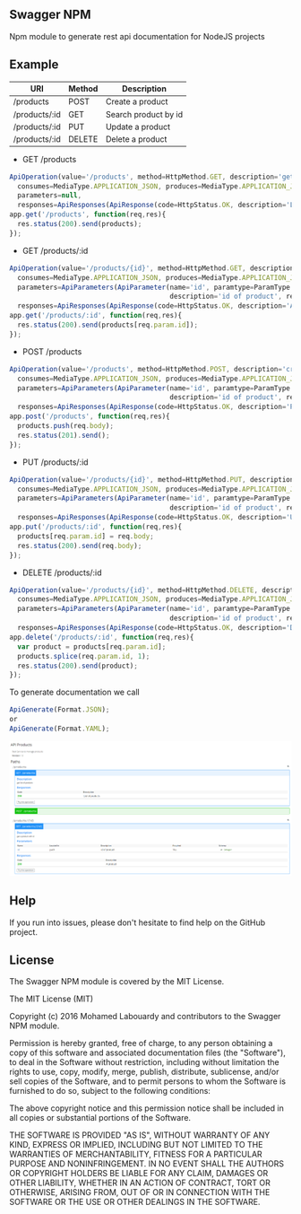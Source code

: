 ## Swagger NPM

Npm module to generate rest api documentation for NodeJS projects

## Example

<table>
  <thead>
    <tr>
      <th>URI</th>
      <th>Method</th>
      <th>Description</th>
    </tr>
  </thead>
  <tbody>
    <tr>
      <td>/products</td>
      <td>POST</td>
      <td>Create a product</td>
    </tr>
    <tr>
      <td>/products/:id</td>
      <td>GET</td>
      <td>Search product by id</td>
    </tr>
    <tr>
      <td>/products/:id</td>
      <td>PUT</td>
      <td>Update a product</td>
    </tr>
    <tr>
      <td>/products/:id</td>
      <td>DELETE</td>
      <td>Delete a product</td>
    </tr>
  </tbody>
</table>

- GET /products

```javascript
ApiOperation(value='/products', method=HttpMethod.GET, description='get list of products',
  consumes=MediaType.APPLICATION_JSON, produces=MediaType.APPLICATION_JSON,
  parameters=null,
  responses=ApiResponses(ApiResponse(code=HttpStatus.OK, description='List of products')));
app.get('/products', function(req,res){
  res.status(200).send(products);
});
```

- GET /products/:id

```javascript
ApiOperation(value='/products/{id}', method=HttpMethod.GET, description='get a product with id',
  consumes=MediaType.APPLICATION_JSON, produces=MediaType.APPLICATION_JSON,
  parameters=ApiParameters(ApiParameter(name='id', paramtype=ParamType.PATH,
                                        description='id of product', required=true, type='integer')),
  responses=ApiResponses(ApiResponse(code=HttpStatus.OK, description='A product')));
app.get('/products/:id', function(req,res){
  res.status(200).send(products[req.param.id]);
});
```

- POST /products

```javascript
ApiOperation(value='/products', method=HttpMethod.POST, description='create a product',
  consumes=MediaType.APPLICATION_JSON, produces=MediaType.APPLICATION_JSON,
  parameters=ApiParameters(ApiParameter(name='id', paramtype=ParamType.BODY,
                                        description='id of product', required=true, type='integer')),
  responses=ApiResponses(ApiResponse(code=HttpStatus.OK, description='Product has been created')));
app.post('/products', function(req,res){
  products.push(req.body);
  res.status(201).send();
});
```

- PUT /products/:id

```javascript
ApiOperation(value='/products/{id}', method=HttpMethod.PUT, description='update a product',
  consumes=MediaType.APPLICATION_JSON, produces=MediaType.APPLICATION_JSON,
  parameters=ApiParameters(ApiParameter(name='id', paramtype=ParamType.PATH,
                                        description='id of product', required=true, type='integer')),
  responses=ApiResponses(ApiResponse(code=HttpStatus.OK, description='Updated product')));
app.put('/products/:id', function(req,res){
  products[req.param.id] = req.body;
  res.status(200).send(req.body);
});
```

- DELETE /products/:id

```javascript
ApiOperation(value='/products/{id}', method=HttpMethod.DELETE, description='delete a product',
  consumes=MediaType.APPLICATION_JSON, produces=MediaType.APPLICATION_JSON,
  parameters=ApiParameters(ApiParameter(name='id', paramtype=ParamType.PATH,
                                        description='id of product', required=true, type='integer')),
  responses=ApiResponses(ApiResponse(code=HttpStatus.OK, description='Deleted product')));
app.delete('/products/:id', function(req,res){
  var product = products[req.param.id];
  products.splice(req.param.id, 1);
  res.status(200).send(product);
});
```

To generate documentation we call 
```javascript
ApiGenerate(Format.JSON);
or
ApiGenerate(Format.YAML);
```

<img src="demo.png">

## Help

If you run into issues, please don't hesitate to find help on the GitHub project.

## License

The Swagger NPM module is covered by the MIT License.

The MIT License (MIT)

Copyright (c) 2016 Mohamed Labouardy and contributors to the Swagger NPM module.

Permission is hereby granted, free of charge, to any person obtaining a copy of this software and associated documentation files (the "Software"), to deal in the Software without restriction, including without limitation the rights to use, copy, modify, merge, publish, distribute, sublicense, and/or sell copies of the Software, and to permit persons to whom the Software is furnished to do so, subject to the following conditions:

The above copyright notice and this permission notice shall be included in all copies or substantial portions of the Software.

THE SOFTWARE IS PROVIDED "AS IS", WITHOUT WARRANTY OF ANY KIND, EXPRESS OR IMPLIED, INCLUDING BUT NOT LIMITED TO THE WARRANTIES OF MERCHANTABILITY, FITNESS FOR A PARTICULAR PURPOSE AND NONINFRINGEMENT. IN NO EVENT SHALL THE AUTHORS OR COPYRIGHT HOLDERS BE LIABLE FOR ANY CLAIM, DAMAGES OR OTHER LIABILITY, WHETHER IN AN ACTION OF CONTRACT, TORT OR OTHERWISE, ARISING FROM, OUT OF OR IN CONNECTION WITH THE SOFTWARE OR THE USE OR OTHER DEALINGS IN THE SOFTWARE.
